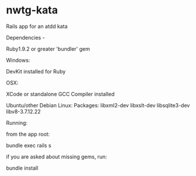 nwtg-kata
=========

Rails app for an atdd kata

Dependencies - 

Ruby1.9.2 or greater
'bundler' gem

Windows:

DevKit installed for Ruby

OSX:

XCode or standalone GCC Compiler installed

Ubuntu/other Debian Linux:
Packages:
libxml2-dev
libxslt-dev
libsqlite3-dev
libv8-3.7.12.22

Running:

from the app root: 

bundle exec rails s

if you are asked about missing gems, run:

bundle install
